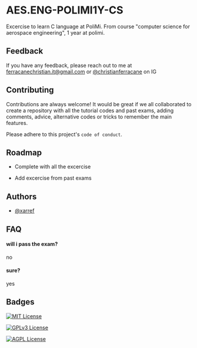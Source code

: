 # AES.ENG-POLIMI1Y-CS
Excercise to learn C language at PoliMi. From course "computer science for aerospace engineering", 1 year at polimi.


## Feedback

If you have any feedback, please reach out to me at ferracanechristian.it@gmail.com or 
[@christianferracane](https://https://www.instagram.com/christianferracane/) on IG

## Contributing

Contributions are always welcome!
It would be great if we all collaborated to create a repository with all the tutorial codes and past exams, adding comments, advice, alternative codes or tricks to remember the main features.

Please adhere to this project's `code of conduct`.


## Roadmap

- Complete with all the excercise

- Add excercise from past exams



## Authors

- [@xarref](https://www.github.com/xarref)


## FAQ

#### will i pass the exam?

no

#### sure?

yes

## Badges

[![MIT License](https://img.shields.io/badge/License-MIT-green.svg)](https://choosealicense.com/licenses/mit/)

[![GPLv3 License](https://img.shields.io/badge/License-GPL%20v3-yellow.svg)](https://opensource.org/licenses/)

[![AGPL License](https://img.shields.io/badge/license-AGPL-blue.svg)](http://www.gnu.org/licenses/agpl-3.0)

